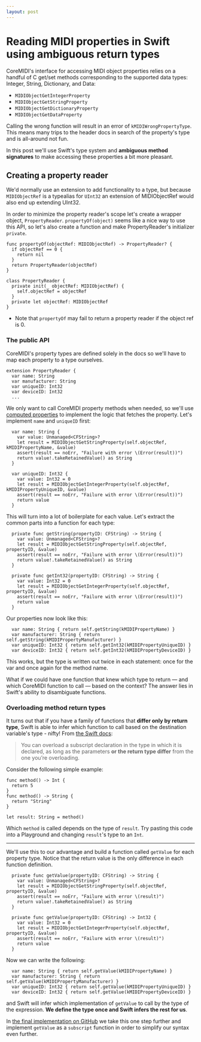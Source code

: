 ```yaml
---
layout: post
---
```


# Reading MIDI properties in Swift using ambiguous return types

CoreMIDI's interface for accessing MIDI object properties relies on a handful of C get/set methods corresponding to the supported data types: Integer, String, Dictionary, and Data:

- `MIDIObjectGetIntegerProperty`
- `MIDIObjectGetStringProperty`
- `MIDIObjectGetDictionaryProperty`
- `MIDIObjectGetDataProperty`

Calling the wrong function will result in an error of `kMIDIWrongPropertyType`. This means many trips to the header docs in search of the property's type and is all-around not fun.

In this post we'll use Swift's type system and **ambiguous method signatures** to make accessing these properties a bit more pleasant.

## Creating a property reader

We'd normally use an extension to add functionality to a type, but because `MIDIObjectRef` is a typealias for `UInt32` an extension of MIDIObjectRef would also end up extending UInt32.

In order to minimize the property reader's scope let's create a wrapper object, `PropertyReader`. `propertyOf(object)` seems like a nice way to use this API, so let's also create a function and make PropertyReader's initializer `private`.

```language-swift
func propertyOf(objectRef: MIDIObjectRef) -> PropertyReader? {
  if objectRef == 0 {
    return nil
  }
  return PropertyReader(objectRef)
}

class PropertyReader {
  private init(_ objectRef: MIDIObjectRef) {
    self.objectRef = objectRef
  }
  private let objectRef: MIDIObjectRef
}
```

- Note that `propertyOf` may fail to return a property reader if the object ref is 0.

### The public API

CoreMIDI's property types are defined solely in the docs so we'll have to map each property to a type ourselves.

```language-swift
extension PropertyReader {
  var name: String
  var manufacturer: String
  var uniqueID: Int32
  var deviceID: Int32
  ...
```

We only want to call CoreMIDI property methods when needed, so we'll use [computed properties](https://developer.apple.com/library/watchos/documentation/Swift/Conceptual/Swift_Programming_Language/Properties.html#//apple_ref/doc/uid/TP40014097-CH14-ID259) to implement the logic that fetches the property. Let's implement `name` and `uniqueID` first:

```language-swift
  var name: String {
    var value: Unmanaged<CFString>?
    let result = MIDIObjectGetStringProperty(self.objectRef, kMIDIPropertyName, &value)
    assert(result == noErr, "Failure with error \(Error(result))")
    return value!.takeRetainedValue() as String
  }

  var uniqueID: Int32 {
    var value: Int32 = 0
    let result = MIDIObjectGetIntegerProperty(self.objectRef, kMIDIPropertyUniqueID, &value)
    assert(result == noErr, "Failure with error \(Error(result))")
    return value
  }
```

This will turn into a lot of boilerplate for each value. Let's extract the common parts into a function for each type:

```language-swift
  private func getString(propertyID: CFString) -> String {
    var value: Unmanaged<CFString>?
    let result = MIDIObjectGetStringProperty(self.objectRef, propertyID, &value)
    assert(result == noErr, "Failure with error \(Error(result))")
    return value!.takeRetainedValue() as String
  }

  private func getInt32(propertyID: CFString) -> String {
    var value: Int32 = 0
    let result = MIDIObjectGetIntegerProperty(self.objectRef, propertyID, &value)
    assert(result == noErr, "Failure with error \(Error(result))")
    return value
  }
```

Our properties now look like this:

```language-swift
  var name: String { return self.getString(kMIDIPropertyName) }
  var manufacturer: String { return self.getString(kMIDIPropertyManufacturer) }
  var uniqueID: Int32 { return self.getInt32(kMIDIPropertyUniqueID) }
  var deviceID: Int32 { return self.getInt32(kMIDIPropertyDeviceID) }
```

This works, but the type is written out twice in each statement: once for the var and once again for the method name.

What if we could have one function that knew which type to return &mdash; and which CoreMIDI function to call &mdash; based on the context? The answer lies in Swift's ability to disambiguate functions.

### Overloading method return types

It turns out that if you have a family of functions that **differ only by return type**, Swift is able to infer which function to call based on the destination variable's type - nifty! From [the Swift docs](https://developer.apple.com/library/ios/documentation/Swift/Conceptual/Swift_Programming_Language/Declarations.html#//apple_ref/doc/uid/TP40014097-CH34-ID379):

> You can overload a subscript declaration in the type in which it is declared, as long as the parameters **or the return type differ** from the one you’re overloading.

Consider the following simple example:

```language-swift
func method() -> Int {
  return 5
}
func method() -> String {
  return "String"
}

let result: String = method()
```

Which `method` is called depends on the type of `result`. Try pasting this code into a Playground and changing `result`'s type to an `Int`.

---

We'll use this to our advantage and build a function called `getValue` for each property type. Notice that the return value is the only difference in each function definition.

```language-swift
  private func getValue(propertyID: CFString) -> String {
    var value: Unmanaged<CFString>?
    let result = MIDIObjectGetStringProperty(self.objectRef, propertyID, &value)
    assert(result == noErr, "Failure with error \(result)")
    return value!.takeRetainedValue() as String
  }

  private func getValue(propertyID: CFString) -> Int32 {
    var value: Int32 = 0
    let result = MIDIObjectGetIntegerProperty(self.objectRef, propertyID, &value)
    assert(result == noErr, "Failure with error \(result)")
    return value
  }
```

Now we can write the following:

```language-swift
  var name: String { return self.getValue(kMIDIPropertyName) }
  var manufacturer: String { return self.getValue(kMIDIPropertyManufacturer) }
  var uniqueID: Int32 { return self.getValue(kMIDIPropertyUniqueID) }
  var deviceID: Int32 { return self.getValue(kMIDIPropertyDeviceID) }
```

and Swift will infer which implementation of `getValue` to call by the type of the expression. **We define the type once and Swift infers the rest for us**.

In [the final implementation on GitHub](https://github.com/jverkoey/swift-midi/blob/master/LUMI/Internal/PropertyReader.swift) we take this one step further and implement `getValue` as a `subscript` function in order to simplify our syntax even further.
